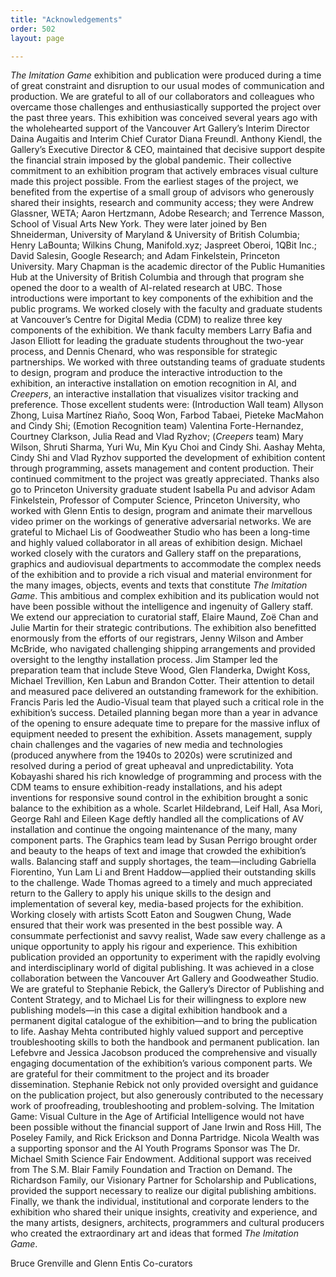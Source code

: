 ```yaml
---
title: "Acknowledgements"
order: 502
layout: page

---
```


*The Imitation Game* exhibition and publication were produced during a time of great constraint and disruption to our usual modes of communication and production. We are grateful to all of our collaborators and colleagues who overcame those challenges and enthusiastically supported the project over the past three years. 
This exhibition was conceived several years ago with the wholehearted support of the Vancouver Art Gallery’s Interim Director Daina Augaitis and Interim Chief Curator Diana Freundl. Anthony Kiendl, the Gallery’s Executive Director & CEO, maintained that decisive support despite the financial strain imposed by the global pandemic. Their collective commitment to an exhibition program that actively embraces visual culture made this project possible. 
From the earliest stages of the project, we benefited from the expertise of a small group of advisors who generously shared their insights, research and community access; they were Andrew Glassner, WETA; Aaron Hertzmann, Adobe Research; and Terrence Masson, School of Visual Arts New York. They were later joined by Ben Shneiderman, University of Maryland & University of British Columbia; Henry LaBounta; Wilkins Chung, Manifold.xyz; Jaspreet Oberoi, 1QBit Inc.; David Salesin, Google Research; and Adam Finkelstein, Princeton University. 
Mary Chapman is the academic director of the Public Humanities Hub at the University of British Columbia and through that program she opened the door to a wealth of AI-related research at UBC. Those introductions were important to key components of the exhibition and the public programs. 
We worked closely with the faculty and graduate students at Vancouver’s Centre for Digital Media (CDM) to realize three key components of the exhibition. We thank faculty members Larry Bafia and Jason Elliott for leading the graduate students throughout the two-year process, and Dennis Chenard, who was responsible for strategic partnerships. We worked with three outstanding teams of graduate students to design, program and produce the interactive introduction to the exhibition, an interactive installation on emotion recognition in AI, and *Creepers*, an interactive installation that visualizes visitor tracking and preference. Those excellent students were: (Introduction Wall team) Allyson Zhong, Luisa Martínez Riaño, Sooq Won, Farbod Tabaei, Pieteke MacMahon and Cindy Shi; (Emotion Recognition team) Valentina Forte-Hernandez, Courtney Clarkson, Julia Read and Vlad Ryzhov; (*Creepers* team) Mary Wilson, Shruti Sharma, Yuri Wu, Min Kyu Choi and Cindy Shi. Aashay Mehta, Cindy Shi and Vlad Ryzhov supported the development of exhibition content through programming, assets management and content production. Their continued commitment to the project was greatly appreciated. 
Thanks also go to Princeton University graduate student Isabella Pu and advisor Adam Finkelstein, Professor of Computer Science, Princeton University, who worked with Glenn Entis to design, program and animate their marvellous video primer on the workings of generative adversarial networks. 
We are grateful to Michael Lis of Goodweather Studio who has been a long-time and highly valued collaborator in all areas of exhibition design. Michael worked closely with the curators and Gallery staff on the preparations, graphics and audiovisual departments to accommodate the complex needs of the exhibition and to provide a rich visual and material environment for the many images, objects, events and texts that constitute *The Imitation Game*. 
This ambitious and complex exhibition and its publication would not have been possible without the intelligence and ingenuity of Gallery staff. We extend our appreciation to curatorial staff, Elaire Maund, Zoë Chan and Julie Martin for their strategic contributions. The exhibition also benefitted enormously from the efforts of our registrars, Jenny Wilson and Amber McBride, who navigated challenging shipping arrangements and provided oversight to the lengthy installation process. Jim Stamper led the preparation team that include Steve Wood, Glen Flanderka, Dwight Koss, Michael Trevillion, Ken Labun and Brandon Cotter. Their attention to detail and measured pace delivered an outstanding framework for the exhibition. 
Francis Paris led the Audio-Visual team that played such a critical role in the exhibition’s success. Detailed planning began more than a year in advance of the opening to ensure adequate time to prepare for the massive influx of equipment needed to present the exhibition. Assets management, supply chain challenges and the vagaries of new media and technologies (produced anywhere from the 1940s to 2020s) were scrutinized and resolved during a period of great upheaval and unpredictability. Yota Kobayashi shared his rich knowledge of programming and process with the CDM teams to ensure exhibition-ready installations, and his adept inventions for responsive sound control in the exhibition brought a sonic balance to the exhibition as a whole. Scarlet Hildebrand, Leif Hall, Asa Mori, George Rahl and Eileen Kage deftly handled all the complications of AV installation and continue the ongoing maintenance of the many, many component parts. The Graphics team lead by Susan Perrigo brought order and beauty to the heaps of text and image that crowded the exhibition’s walls. Balancing staff and supply shortages, the team—including Gabriella Fiorentino, Yun Lam Li and Brent Haddow—applied their outstanding skills to the challenge.
Wade Thomas agreed to a timely and much appreciated return to the Gallery to apply his unique skills to the design and implementation of several key, media-based projects for the exhibition. Working closely with artists Scott Eaton and Sougwen Chung, Wade ensured that their work was presented in the best possible way. A consummate perfectionist and savvy realist, Wade saw every challenge as a unique opportunity to apply his rigour and experience.
This exhibition publication provided an opportunity to experiment with the rapidly evolving and interdisciplinary world of digital publishing. It was achieved in a close collaboration between the Vancouver Art Gallery and Goodweather Studio. We are grateful to Stephanie Rebick, the Gallery’s Director of Publishing and Content Strategy, and to Michael Lis for their willingness to explore new publishing models—in this case a digital exhibition handbook and a permanent digital catalogue of the exhibition—and to bring the publication to life. Aashay Mehta contributed highly valued support and perceptive troubleshooting skills to both the handbook and permanent publication. Ian Lefebvre and Jessica Jacobson produced the comprehensive and visually engaging documentation of the exhibition’s various component parts. We are grateful for their commitment to the project and its broader dissemination. Stephanie Rebick not only provided oversight and guidance on the publication project, but also generously contributed to the necessary work of proofreading, troubleshooting and problem-solving.
The Imitation Game: Visual Culture in the Age of Artificial Intelligence would not have been possible without the financial support of Jane Irwin and Ross Hill, The Poseley Family, and Rick Erickson and Donna Partridge. Nicola Wealth was a supporting sponsor and the AI Youth Programs Sponsor was The Dr. Michael Smith Science Fair Endowment. Additional support was received from The S.M. Blair Family Foundation and Traction on Demand. The Richardson Family, our Visionary Partner for Scholarship and Publications, provided the support necessary to realize our digital publishing ambitions. 
Finally, we thank the individual, institutional and corporate lenders to the exhibition who shared their unique insights, creativity and experience, and the many artists, designers, architects, programmers and cultural producers who created the extraordinary art and ideas that formed *The Imitation Game*. 


Bruce Grenville and Glenn Entis
Co-curators
